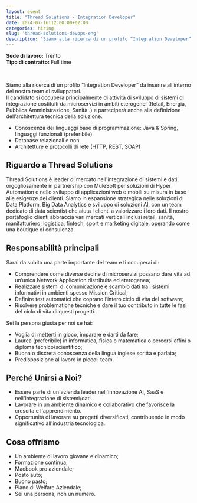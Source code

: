 ```yaml
---
layout: event
title: "Thread Solutions - Integration Developer"
date: 2024-07-16T12:00:00+02:00
categories: hiring
slug: 'thread-solutions-devops-eng'
description: 'Siamo alla ricerca di un profilo “Integration Developer” da inserire all\’interno del nostro team di sviluppatori. Il candidato si occuperà principalmente di attività di sviluppo di sistemi di integrazione costituiti da microservizi in ambiti eterogenei e parteciperà anche alla definizione dell\’architettura tecnica della soluzione.'
---
```


**Sede di lavoro:** Trento<br>
**Tipo di contratto:** Full time

<br>

Siamo alla ricerca di un profilo “Integration Developer” da inserire all’interno del nostro team di sviluppatori.<br>
Il candidato si occuperà principalmente di attività di sviluppo di sistemi di integrazione costituiti da microservizi in ambiti eterogenei (Retail, Energia, Pubblica Amministrazione, Sanità..) e parteciperà anche alla definizione dell’architettura tecnica della soluzione.

* Conoscenza dei linguaggi base di programmazione: Java & Spring, linguaggi funzionali (preferibile)
* Database relazionali e non
* Architetture e protocolli di rete (HTTP, REST, SOAP)


## Riguardo a Thread Solutions

Thread Solutions è leader di mercato nell'integrazione di sistemi e dati, orgogliosamente in partnership con MuleSoft per soluzioni di Hyper Automation e nello sviluppo di applicazioni web e mobili su misura in base alle esigenze dei clienti. Siamo in espansione strategica nelle soluzioni di Data Platform, Big Data Analytics e sviluppo di soluzioni AI, con un team dedicato di data scientist che aiuta i clienti a valorizzare i loro dati. Il nostro portafoglio clienti abbraccia vari mercati verticali inclusi retail, sanità, manifatturiero, logistica, fintech, sport e marketing digitale, operando come una boutique di consulenza.


## Responsabilità principali

Sarai da subito una parte importante del team e ti occuperai di:

* Comprendere come diverse decine di microservizi possano dare vita ad un’unica Network Application distribuita ed eterogenea;
* Realizzare sistemi di comunicazione e scambio dati tra i sistemi informativi in ambienti spesso Mission Critical;
* Definire test automatici che coprano l’intero ciclo di vita del software;
* Risolvere problematiche tecniche e dare il tuo contributo in tutte le fasi del ciclo di vita di questi progetti.

Sei la persona giusta per noi se hai:

* Voglia di metterti in gioco, imparare e darti da fare;
* Laurea (preferibile) in informatica, fisica o matematica o percorsi affini o diploma tecnico/scientifico;
* Buona o discreta conoscenza della lingua inglese scritta e parlata;
* Predisposizione al lavoro in piccoli team.


## Perché Unirsi a Noi?

* Essere parte di un'azienda leader nell'innovazione AI, SaaS e nell'integrazione di sistemi/dati.
* Lavorare in un ambiente dinamico e collaborativo che favorisce la crescita e l'apprendimento.
* Opportunità di lavorare su progetti diversificati, contribuendo in modo significativo all'industria tecnologica.


## Cosa offriamo

* Un ambiente di lavoro giovane e dinamico;
* Formazione continua;
* Macbook pro aziendale;
* Posto auto;
* Buono pasto;
* Piano di Welfare Aziendale;
* Sei una persona, non un numero.
